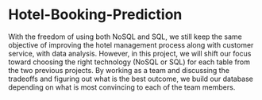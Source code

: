 # Hotel-Booking-Prediction
With the freedom of using both NoSQL and SQL, we still keep the same objective of improving the hotel management process along with customer service, with data analysis. However, in this project, we will shift our focus toward choosing the right technology (NoSQL or SQL) for each table from the two previous projects. By working as a team and discussing the tradeoffs and figuring out what is the best outcome, we build our database depending on what is most convincing to each of the team members. 
